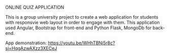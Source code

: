 ONLINE QUIZ APPLICATION

This is a group university project to create a web application for students with responsvie web layout in order to engage with them. This application used Angular, Bootstrap for front-end and Python Flask, MongoDb for back-end. 

App demonstration: 
https://youtu.be/WHhTBNj5r8c?si=HqgAzwAXzz3XECeJ
